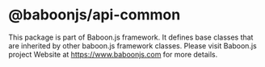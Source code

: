 # @baboonjs/api-common
This package is part of Baboon.js framework. It defines base classes that are
inherited by other baboon.js framework classes. Please visit Baboon.js project Website at https://www.baboonjs.com for more details.
